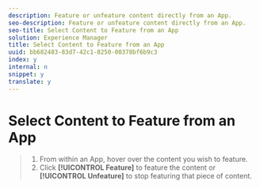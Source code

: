 ```yaml
---
description: Feature or unfeature content directly from an App.
seo-description: Feature or unfeature content directly from an App.
seo-title: Select Content to Feature from an App
solution: Experience Manager
title: Select Content to Feature from an App
uuid: bb682483-83d7-42c1-8250-00378bf6b9c3
index: y
internal: n
snippet: y
translate: y
---
```


# Select Content to Feature from an App


>1. From within an App, hover over the content you wish to feature.
>1. Click **[!UICONTROL  Feature]** to feature the content or **[!UICONTROL  Unfeature]** to stop featuring that piece of content.
